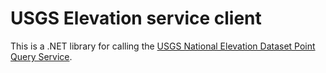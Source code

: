 USGS Elevation service client
=============================

This is a .NET library for calling the [USGS National Elevation Dataset Point Query Service].

[USGS National Elevation Dataset Point Query Service]:http://ned.usgs.gov/epqs/